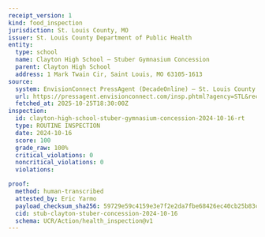 ```yaml
---
receipt_version: 1
kind: food_inspection
jurisdiction: St. Louis County, MO
issuer: St. Louis County Department of Public Health
entity:
  type: school
  name: Clayton High School — Stuber Gymnasium Concession
  parent: Clayton High School
  address: 1 Mark Twain Cir, Saint Louis, MO 63105-1613
source:
  system: EnvisionConnect PressAgent (DecadeOnline) – St. Louis County
  url: https://pressagent.envisionconnect.com/insp.phtml?agency=STL&record_id=<RECORD_ID_STUBER>
  fetched_at: 2025-10-25T18:30:00Z
inspection:
  id: clayton-high-school-stuber-gymnasium-concession-2024-10-16-rt
  type: ROUTINE INSPECTION
  date: 2024-10-16
  score: 100
  grade_raw: 100%
  critical_violations: 0
  noncritical_violations: 0
  violations:

proof:
  method: human-transcribed
  attested_by: Eric Yarmo
  payload_checksum_sha256: 59729e59c4159e3e7f2e2da7fbe68426ec40cb25b83cd721199b2ae9e49544c9
  cid: stub-clayton-stuber-concession-2024-10-16
  schema: UCR/Action/health_inspection@v1
---
```

